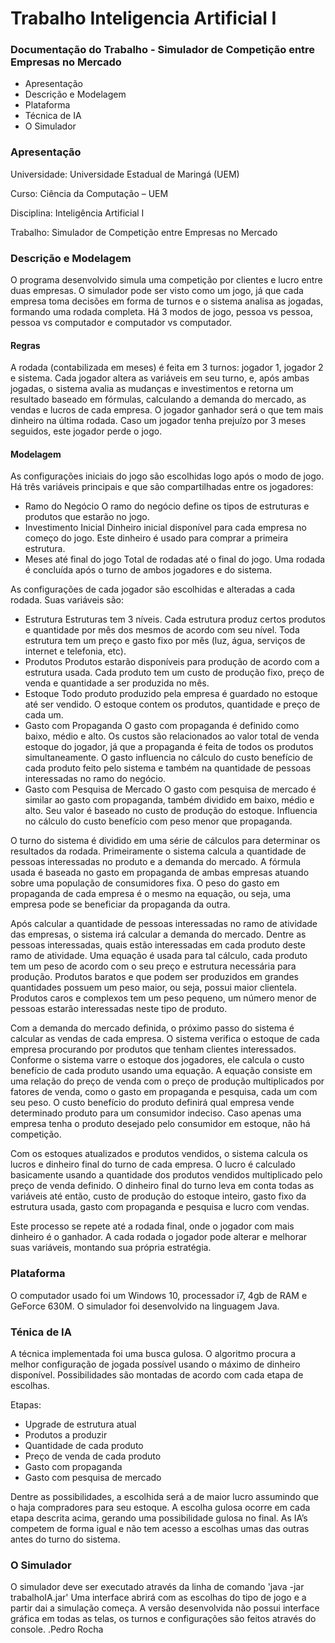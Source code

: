 # Trabalho Inteligencia Artificial I #

### Documentação do Trabalho - Simulador de Competição entre Empresas no Mercado ###

* Apresentação
* Descrição e Modelagem
* Plataforma
* Técnica de IA
* O Simulador

### Apresentação ###
Universidade: Universidade Estadual de Maringá (UEM)

Curso: Ciência da Computação – UEM

Disciplina: Inteligência Artificial I

Trabalho: Simulador de Competição entre Empresas no Mercado


### Descrição e Modelagem 
O programa desenvolvido simula uma competição por clientes e lucro entre duas empresas.
O simulador pode ser visto como um jogo, já que cada empresa toma decisões em forma de turnos e o sistema analisa as jogadas, formando uma rodada completa.
Há 3 modos de jogo, pessoa vs pessoa, pessoa vs computador e computador vs computador. 


#### Regras
A rodada (contabilizada em meses) é feita em 3 turnos: jogador 1, jogador 2 e sistema. 
Cada jogador altera as variáveis em seu turno, e, após ambas jogadas, o sistema avalia as mudanças e investimentos e retorna um resultado baseado em fórmulas, calculando a demanda do mercado, as vendas e lucros de cada empresa.
O jogador ganhador será o que tem mais dinheiro na última rodada. Caso um jogador tenha prejuízo por 3 meses seguidos, este jogador perde o jogo.

#### Modelagem
As configurações iniciais do jogo são escolhidas logo após o modo de jogo. Há três variáveis principais e que são compartilhadas entre os jogadores:
* Ramo do Negócio
 O ramo do negócio define os tipos de estruturas e produtos que estarão no jogo.
* Investimento Inicial
 Dinheiro inicial disponível para cada empresa no começo do jogo. Este dinheiro é usado para comprar a primeira estrutura. 
* Meses até final do jogo
 Total de rodadas até o final do jogo. Uma rodada é concluída após o turno de ambos jogadores e do sistema. 

As configurações de cada jogador são escolhidas e alteradas a cada rodada. Suas variáveis são:
* Estrutura
 Estruturas tem 3 níveis. Cada estrutura produz certos produtos e quantidade por mês dos mesmos de acordo com seu nível. Toda estrutura tem um preço e gasto fixo por mês (luz, água, serviços de internet e telefonia, etc).
* Produtos
 Produtos estarão disponíveis para produção de acordo com a estrutura usada. Cada produto tem um custo de produção fixo, preço de venda e quantidade a ser produzida no mês.
* Estoque
 Todo produto produzido pela empresa é guardado no estoque até ser vendido. O estoque contem os produtos, quantidade e preço de cada um.
* Gasto com Propaganda
 O gasto com propaganda é definido como baixo, médio e alto. Os custos são relacionados ao valor total de venda estoque do jogador, já que a propaganda é feita de todos os produtos simultaneamente. O gasto influencia no cálculo do custo benefício de cada produto feito pelo sistema e também na quantidade de pessoas interessadas no ramo do negócio.
* Gasto com Pesquisa de Mercado
 O gasto com pesquisa de mercado é similar ao gasto com propaganda, também dividido em baixo, médio e alto. Seu valor é baseado no custo de produção do estoque. Influencia no cálculo do custo benefício com peso menor que propaganda.

O turno do sistema é dividido em uma série de cálculos para determinar os resultados da rodada. 
Primeiramente o sistema calcula a quantidade de pessoas interessadas no produto e a demanda do mercado. A fórmula usada é baseada no gasto em propaganda de ambas empresas atuando sobre uma população de consumidores fixa. O peso do gasto em propaganda de cada empresa é o mesmo na equação, ou seja, uma empresa pode se beneficiar da propaganda da outra.  

Após calcular a quantidade de pessoas interessadas no ramo de atividade das empresas, o sistema irá calcular a demanda do mercado. 
Dentre as pessoas interessadas, quais estão interessadas em cada produto deste ramo de atividade. Uma equação é usada para tal cálculo, cada produto tem um peso de acordo com o seu preço e estrutura necessária para produção. 
Produtos baratos e que podem ser produzidos em grandes quantidades possuem um peso maior, ou seja, possui maior clientela. Produtos caros e complexos tem um peso pequeno, um número menor de pessoas estarão interessadas neste tipo de produto.

Com a demanda do mercado definida, o próximo passo do sistema é calcular as vendas de cada empresa. 
O sistema verifica o estoque de cada empresa procurando por produtos que tenham clientes interessados. Conforme o sistema varre o estoque dos jogadores, ele calcula o custo benefício de cada produto usando uma equação. A equação consiste em uma relação do preço de venda com o preço de produção multiplicados por fatores de venda, como o gasto em propaganda e pesquisa, cada um com seu peso.
O custo benefício do produto definirá qual empresa vende determinado produto para um consumidor indeciso. Caso apenas uma empresa tenha o produto desejado pelo consumidor em estoque, não há competição.  

Com os estoques atualizados e produtos vendidos, o sistema calcula os lucros e dinheiro final do turno de cada empresa.
O lucro é calculado basicamente usando a quantidade dos produtos vendidos multiplicado pelo preço de venda definido. 
O dinheiro final do turno leva em conta todas as variáveis até então, custo de produção do estoque inteiro, gasto fixo da estrutura usada, gasto com propaganda e pesquisa e lucro com vendas.   

Este processo se repete até a rodada final, onde o jogador com mais dinheiro é o ganhador. A cada rodada o jogador pode alterar e melhorar suas variáveis, montando sua própria estratégia.

### Plataforma
O computador usado foi um Windows 10, processador i7, 4gb de RAM e GeForce 630M.
O simulador foi desenvolvido na linguagem Java.

### Ténica de IA
A técnica implementada foi uma busca gulosa. O algoritmo procura a melhor configuração de jogada possível usando o máximo de dinheiro disponível. 
Possibilidades são montadas de acordo com cada etapa de escolhas.

Etapas:
* Upgrade de estrutura atual
* Produtos a produzir
* Quantidade de cada produto
* Preço de venda de cada produto
* Gasto com propaganda
* Gasto com pesquisa de mercado

Dentre as possibilidades, a escolhida será a de maior lucro assumindo que o haja compradores para seu estoque.
A escolha gulosa ocorre em cada etapa descrita acima, gerando uma possibilidade gulosa no final.
As IA’s competem de forma igual e não tem acesso a escolhas umas das outras antes do turno do sistema.

### O Simulador
O simulador deve ser executado através da linha de comando 'java -jar trabalhoIA.jar'
Uma interface abrirá com as escolhas do tipo de jogo e a partir dai a simulação começa.
A versão desenvolvida não possui interface gráfica em todas as telas, os turnos e configurações são feitos através do console.
.Pedro Rocha
